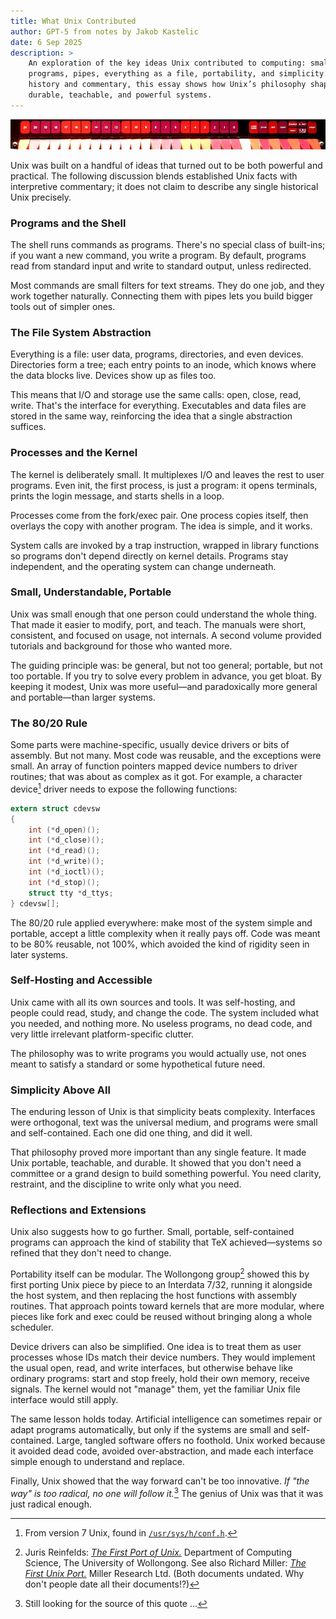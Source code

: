 ```yaml
---
title: What Unix Contributed
author: GPT-5 from notes by Jakob Kastelic
date: 6 Sep 2025
description: >
    An exploration of the key ideas Unix contributed to computing: small
    programs, pipes, everything as a file, portability, and simplicity. Blending
    history and commentary, this essay shows how Unix’s philosophy shaped
    durable, teachable, and powerful systems.
---
```


![](../images/pdp1170.jpg)

Unix was built on a handful of ideas that turned out to be both powerful and
practical. The following discussion blends established Unix facts with
interpretive commentary; it does not claim to describe any single historical
Unix precisely.

### Programs and the Shell

The shell runs commands as programs. There's no special class of built-ins; if
you want a new command, you write a program. By default, programs read from
standard input and write to standard output, unless redirected.

Most commands are small filters for text streams. They do one job, and they work
together naturally. Connecting them with pipes lets you build bigger tools out
of simpler ones.

### The File System Abstraction

Everything is a file: user data, programs, directories, and even devices.
Directories form a tree; each entry points to an inode, which knows where the
data blocks live. Devices show up as files too.

This means that I/O and storage use the same calls: open, close, read, write.
That's the interface for everything. Executables and data files are stored in
the same way, reinforcing the idea that a single abstraction suffices.

### Processes and the Kernel

The kernel is deliberately small. It multiplexes I/O and leaves the rest to user
programs. Even init, the first process, is just a program: it opens terminals,
prints the login message, and starts shells in a loop.

Processes come from the fork/exec pair. One process copies itself, then overlays
the copy with another program. The idea is simple, and it works.

System calls are invoked by a trap instruction, wrapped in library functions so
programs don't depend directly on kernel details. Programs stay independent, and
the operating system can change underneath.

### Small, Understandable, Portable

Unix was small enough that one person could understand the whole thing. That
made it easier to modify, port, and teach. The manuals were short, consistent,
and focused on usage, not internals. A second volume provided tutorials and
background for those who wanted more.

The guiding principle was: be general, but not too general; portable, but not
too portable. If you try to solve every problem in advance, you get bloat. By
keeping it modest, Unix was more useful—and paradoxically more general and
portable—than larger systems.

### The 80/20 Rule

Some parts were machine-specific, usually device drivers or bits of assembly.
But not many. Most code was reusable, and the exceptions were small. An array of
function pointers mapped device numbers to driver routines; that was about as
complex as it got. For example, a character device[^devsw] driver needs to
expose the following functions:

```c
extern struct cdevsw
{
	int	(*d_open)();
	int	(*d_close)();
	int	(*d_read)();
	int	(*d_write)();
	int	(*d_ioctl)();
	int	(*d_stop)();
	struct tty *d_ttys;
} cdevsw[];
```

The 80/20 rule applied everywhere: make most of the system simple and portable,
accept a little complexity when it really pays off. Code was meant to be 80%
reusable, not 100%, which avoided the kind of rigidity seen in later systems.

### Self-Hosting and Accessible

Unix came with all its own sources and tools. It was self-hosting, and people
could read, study, and change the code. The system included what you needed, and
nothing more. No useless programs, no dead code, and very little irrelevant
platform-specific clutter.

The philosophy was to write programs you would actually use, not ones meant to
satisfy a standard or some hypothetical future need.

### Simplicity Above All

The enduring lesson of Unix is that simplicity beats complexity. Interfaces were
orthogonal, text was the universal medium, and programs were small and
self-contained. Each one did one thing, and did it well.

That philosophy proved more important than any single feature. It made Unix
portable, teachable, and durable. It showed that you don't need a committee or a
grand design to build something powerful. You need clarity, restraint, and the
discipline to write only what you need.

### Reflections and Extensions

Unix also suggests how to go further. Small, portable, self-contained programs
can approach the kind of stability that TeX achieved—systems so refined that
they don't need to change.

Portability itself can be modular. The Wollongong group[^wol] showed this by first
porting Unix piece by piece to an Interdata 7/32, running it alongside the host
system, and then replacing the host functions with assembly routines. That
approach points toward kernels that are more modular, where pieces like fork and
exec could be reused without bringing along a whole scheduler.

Device drivers can also be simplified. One idea is to treat them as user
processes whose IDs match their device numbers. They would implement the usual
open, read, and write interfaces, but otherwise behave like ordinary programs:
start and stop freely, hold their own memory, receive signals. The kernel would
not "manage" them, yet the familiar Unix file interface would still apply.

The same lesson holds today. Artificial intelligence can sometimes repair or
adapt programs automatically, but only if the systems are small and
self-contained. Large, tangled software offers no foothold. Unix worked because
it avoided dead code, avoided over-abstraction, and made each interface simple
enough to understand and replace.

Finally, Unix showed that the way forward can't be too innovative. *If "the way"
is too radical, no one will follow it.*[^rad] The genius of Unix was that it was
just radical enough.

[^wol]: Juris Reinfelds: [*The First Port of
    Unix.*](https://www.tuhs.org/Archive/Distributions/Other/Interdata/uow103747.pdf)
    Department of Computing Science, The University of Wollongong. See also
    Richard Miller: [*The First Unix
    Port.*](http://bitsavers.informatik.uni-stuttgart.de/bits/Interdata/32bit/unix/univWollongong_v6/miller.pdf)
    Miller Research Ltd. (Both documents undated. Why don't people date all
    their documents!?)

[^rad]: Still looking for the source of this quote ...

[^devsw]: From version 7 Unix, found in
    [`/usr/sys/h/conf.h`](https://www.tuhs.org/cgi-bin/utree.pl?file=V7/usr/sys/h/conf.h).
